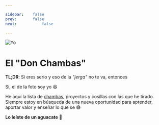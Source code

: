 ```yaml
---

sidebar:	false
prev: 		false
next:			false

---
```


![Yo](/me.png)
# El "Don Chambas"

**TL;DR**: Si eres serio y eso de la _"jerga"_ no te va, entonces
<ResumenCurricular text="descárgate el formato serio" />

Si, el de la foto soy yo :laughing:

He aquí la lista de [chambas][1], proyectos y cosillas con las que he tirado.
Siempre estoy en búsqueda de una nueva oportunidad para aprender, aportar valor
y enseñar lo que se :sweat_smile:

**Lo leíste de un aguacate** :avocado:

<ClientOnly>
  <ChambaProyecto />
</ClientOnly>

[1]: https://dle.rae.es/chamba
